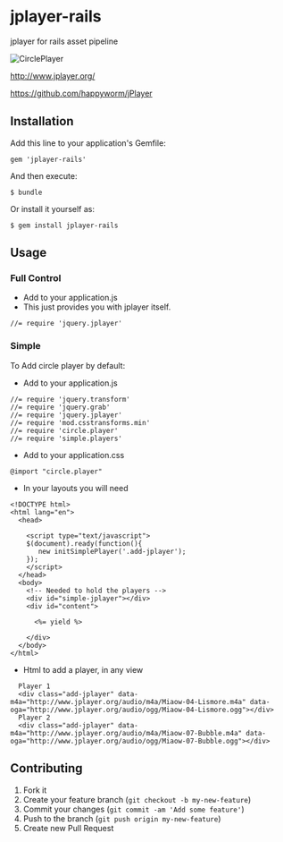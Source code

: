 # jplayer-rails

jplayer for rails asset pipeline

![CirclePlayer](https://github.com/maboa/circleplayer/raw/master/screencaps/circleplayer.png)

http://www.jplayer.org/

https://github.com/happyworm/jPlayer

## Installation

Add this line to your application's Gemfile:

    gem 'jplayer-rails'

And then execute:

    $ bundle

Or install it yourself as:

    $ gem install jplayer-rails

## Usage

### Full Control

- Add to your application.js
- This just provides you with jplayer itself.

```
//= require 'jquery.jplayer'
```

### Simple

To Add circle player by default:

- Add to your application.js

```
//= require 'jquery.transform'
//= require 'jquery.grab'
//= require 'jquery.jplayer'
//= require 'mod.csstransforms.min'
//= require 'circle.player'
//= require 'simple.players'
```

- Add to your application.css

```
@import "circle.player"
```

- In your layouts you will need

```
<!DOCTYPE html>
<html lang="en">
  <head>

    <script type="text/javascript">
    $(document).ready(function(){
       new initSimplePlayer('.add-jplayer');
    });
    </script>
  </head>
  <body>
    <!-- Needed to hold the players -->
    <div id="simple-jplayer"></div>
    <div id="content"> 

      <%= yield %>

    </div>
  </body>
</html>

```

- Html to add a player, in any view

```
  Player 1
  <div class="add-jplayer" data-m4a="http://www.jplayer.org/audio/m4a/Miaow-04-Lismore.m4a" data-oga="http://www.jplayer.org/audio/ogg/Miaow-04-Lismore.ogg"></div>
  Player 2
  <div class="add-jplayer" data-m4a="http://www.jplayer.org/audio/m4a/Miaow-07-Bubble.m4a" data-oga="http://www.jplayer.org/audio/ogg/Miaow-07-Bubble.ogg"></div>
```

## Contributing

1. Fork it
2. Create your feature branch (`git checkout -b my-new-feature`)
3. Commit your changes (`git commit -am 'Add some feature'`)
4. Push to the branch (`git push origin my-new-feature`)
5. Create new Pull Request
